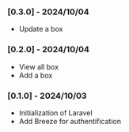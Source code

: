 ### [0.3.0] - 2024/10/04

-   Update a box

### [0.2.0] - 2024/10/04

-   View all box
-   Add a box

### [0.1.0] - 2024/10/03

-   Initialization of Laravel
-   Add Breeze for authentification
